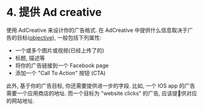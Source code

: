 # 4. 提供 Ad creative
使用 AdCreative 来设计你的广告格式. 在 AdCreative 中提供什么信息取决于广告的目标([objective](1)), 一般包括下列属性:

- 一个或多个图片或视频(已经上传了的)
- 标题, 描述等
- 将你的广告链接到一个 Facebook page
- 添加一个 "Call To Action" 按钮 (CTA)

此外, 基于你的广告目标, 你还需要提供进一步的字段. 比如, 一个 IOS app 的广告需要一个应用商店的地址. 而一个目标为 "website clicks" 的广告, 应该提供对应的网站地址.





